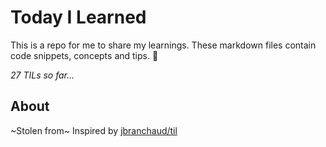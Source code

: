 # Today I Learned
This is a repo for me to share my learnings. These markdown files contain code snippets, concepts and tips. 🧠

_27 TILs so far..._

## About
~Stolen from~ Inspired by [jbranchaud/til](https://github.com/jbranchaud/til)
